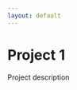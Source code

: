 ```yaml
---
layout: default
---
```

<link rel="icon" type="image/x-icon" href="{{ '/images/favicon.png' | relative_url}}">

# Project 1
Project description
